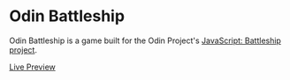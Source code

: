 # Odin Battleship

Odin Battleship is a game built for the Odin Project's [JavaScript: Battleship project](https://www.theodinproject.com/lessons/node-path-javascript-battleship).

[Live Preview](https://alopine.github.io/odin-battleship/)
